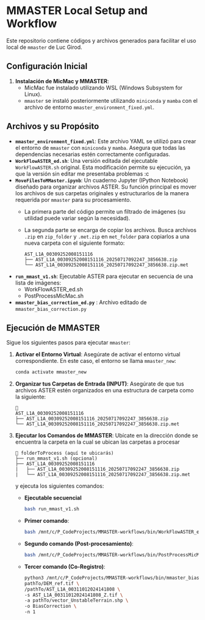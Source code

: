 # MMASTER Local Setup and Workflow

Este repositorio contiene códigos y archivos generados para facilitar el uso local de `mmaster` de Luc Girod.

## Configuración Inicial

1.  **Instalación de MicMac y MMASTER**:
      * MicMac fue instalado utilizando WSL (Windows Subsystem for Linux).
      * `mmaster` se instaló posteriormente utilizando `miniconda` y `mamba` con el archivo de entorno `mmaster_environment_fixed.yml`.

## Archivos y su Propósito

  * **`mmaster_environment_fixed.yml`**: Este archivo YAML se utilizó para crear el entorno de `mmaster` con `miniconda` y `mamba`. Asegura que todas las dependencias necesarias estén correctamente configuradas.
  * **`WorkFlowASTER_ed.sh`**: Una versión editada del ejecutable `WorkFlowASTER.sh` original. Esta modificación permite su ejecución, ya que la versión sin editar me presentaba problemas :c
  * **`MoveFilesToMMaster.ipynb`**: Un cuaderno Jupyter (IPython Notebook) diseñado para organizar archivos ASTER. Su función principal es mover los archivos de sus carpetas originales y estructurarlos de la manera requerida por `mmaster` para su procesamiento.
      * La primera parte del código permite un filtrado de imágenes (su utilidad puede variar según la necesidad).

      * La segunda parte se encarga de copiar los archivos. Busca archivos `.zip` en `zip_folder` y `.met.zip` en `met_folder` para copiarlos a una nueva carpeta con el siguiente formato:

        ```
        AST_L1A_00309252008151116
        ├── AST_L1A_00309252008151116_20250717092247_3856638.zip
        └── AST_L1A_00309252008151116_20250717092247_3856638.zip.met
        ```
  * **`run_mmast_v1.sh`**: Ejecutable ASTER para ejecutar en secuencia de una lista de imágenes:
    * WorkFlowASTER_ed.sh
    * PostProcessMicMac.sh
  *  **`mmaster_bias_correction_ed.py`** : Archivo editado de `mmaster_bias_correction.py`
## Ejecución de MMASTER

Sigue los siguientes pasos para ejecutar `mmaster`:

1.  **Activar el Entorno Virtual**:
    Asegúrate de activar el entorno virtual correspondiente. En este caso, el entorno se llama `mmaster_new`:

    ```bash
    conda activate mmaster_new
    ```

2.  **Organizar tus Carpetas de Entrada (INPUT)**:
    Asegúrate de que tus archivos ASTER estén organizados en una estructura de carpeta como la siguiente:

    ```
    📁
    AST_L1A_00309252008151116
    ├── AST_L1A_00309252008151116_20250717092247_3856638.zip
    └── AST_L1A_00309252008151116_20250717092247_3856638.zip.met
    ```

3.  **Ejecutar los Comandos de MMASTER**:
    Ubícate en la dirección donde se encuentra la carpeta en la cual se ubican las carpetas a procesar 

    ```
    📁 folderToProcess (aquí te ubicarás)
    ├── run_mmast_v1.sh (opcional)
    ├── AST_L1A_00309252008151116
    |   ├── AST_L1A_00309252008151116_20250717092247_3856638.zip
    |   └── AST_L1A_00309252008151116_20250717092247_3856638.zip.met
    ```

     y ejecuta los siguientes comandos:
      * **Ejecutable secuencial**
        ```bash
        bash run_mmast_v1.sh
        ```
      
      * **Primer comando**:

        ```bash
        bash /mnt/c/P_CodeProjects/MMASTER-workflows/bin/WorkFlowASTER_ed.sh -s AST_L1A_00311012024141808 -z "18 +south" -a -i 2
        ```

      * **Segundo comando (Post-procesamiento)**:

        ```bash
        bash /mnt/c/P_CodeProjects/MMASTER-workflows/bin/PostProcessMicMac.sh -d AST_L1A_00309252008151116 -z "18 +south”
        ```

      * **Tercer comando (Co-Registro)**:

        ```bash
        python3 /mnt/c/P_CodeProjects/MMASTER-workflows/bin/mmaster_bias_correction_ed.py \
        pathTo/DEM_ref.tif \
        /pathTo/AST_L1A_00311012024141808 \
        -s AST_L1A_00311012024141808_Z.tif \
        -a pathTo/vector_UnstableTerrain.shp \
        -o BiasCorrection \
        -n 1
        ```


